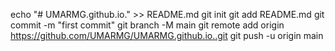 echo "# UMARMG.github.io." >> README.md
git init
git add README.md
git commit -m "first commit"
git branch -M main
git remote add origin https://github.com/UMARMG/UMARMG.github.io..git
git push -u origin main